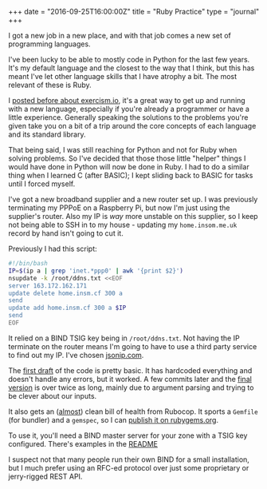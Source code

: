 +++
date = "2016-09-25T16:00:00Z"
title = "Ruby Practice"
type = "journal"
+++

I got a new job in a new place, and with that job comes a new set of
programming languages.

I've been lucky to be able to mostly code in Python for the last few years.
It's my default language and the closest to the way that I think, but this has
meant I've let other language skills that I have atrophy a bit. The most
relevant of these is Ruby.

I [posted before about exercism.io][eio], it's a great way to get up and
running with a new language, especially if you're already a programmer or have
a little experience. Generally speaking the solutions to the problems you're
given take you on a bit of a trip around the core concepts of each language and
its standard library.

That being said, I was still reaching for Python and not for Ruby when solving
problems. So I've decided that those those little "helper" things I would have done in
Python will now be done in Ruby. I had to do a similar thing when I learned C
(after BASIC); I kept sliding back to BASIC for tasks until I forced myself.

I've got a new broadband supplier and a new router set up. I was previously
terminating my PPPoE on a Raspberry Pi, but now I'm just using the supplier's
router. Also my IP is *way* more unstable on this supplier, so I keep not being
able to SSH in to my house - updating my `home.insom.me.uk` record by hand
isn't going to cut it.

Previously I had this script:

```bash
#!/bin/bash
IP=$(ip a | grep 'inet.*ppp0' | awk '{print $2}')
nsupdate -k /root/ddns.txt <<EOF
server 163.172.162.171
update delete home.insm.cf 300 a
send
update add home.insm.cf 300 a $IP
send
EOF
```

It relied on a BIND TSIG key being in `/root/ddns.txt`. Not having the IP
terminate on the router means I'm going to have to use a third party service to
find out my IP. I've chosen [jsonip.com][jip].

[jip]: http://jsonip.com
[eio]: /journal/2016/04/22/

The [first draft][fd] of the code is pretty basic. It has hardcoded everything
and doesn't handle any errors, but it worked. A few commits later and the
[final version][fv] is over twice as long, mainly due to argument parsing and
trying to be clever about our inputs.

It also gets an ([almost][]) clean bill of health from Rubocop. It sports a
`Gemfile` (for bundler) and a `gemspec`, so I can [publish it on
rubygems.org][pub].

To use it, you'll need a BIND master server for your zone with a TSIG key
configured. There's examples in the [README][]

[README]: https://github.com/insom/dns-update/blob/master/README.md

I suspect not that many people run their own BIND for a small
installation, but I much prefer using an RFC-ed protocol over just some
proprietary or jerry-rigged REST API.

[fd]: https://github.com/insom/dns-update/blob/c6e6a180a89fd031a5e6d980173b1cdfef412883/dns-update.rb
[fv]: https://github.com/insom/dns-update/blob/master/bin/dns-update
[almost]: https://github.com/insom/dns-update/blob/master/.rubocop.yml
[pub]: https://rubygems.org/gems/dns-update
